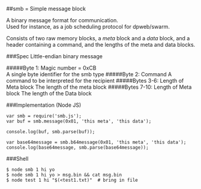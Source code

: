 ##smb = Simple message block

A binary message format for communication.    
Used for instance, as a job scheduling protocol for dpweb/swarm.    

Consists of two raw memory blocks, a *meta* block and a *data* block, and a header containing a command, and the lengths of the meta and data blocks.

###Spec
Little-endian binary message

#####Byte 1: Magic number = 0xCB  
  A single byte identifier for the smb type
#####Byte 2:  Command
  A command to be interpreted for the recipient
#####Bytes 3-6: Length of Meta block
  The length of the meta block
#####Bytes 7-10: Length of Meta block
  The length of the Data block
  
###Implementation (Node JS)
````
var smb = require('smb.js');
var buf = smb.message(0x01, 'this meta', 'this data');

console.log(buf, smb.parse(buf));

var base64message = smb.b64message(0x01, 'this meta', 'this data');
console.log(base64message, smb.parse(base64message));
````

###Shell
````
$ node smb 1 hi yo
$ node smb 1 hi yo > msg.bin && cat msg.bin
$ node test 1 hi "$(<test1.txt)"  # bring in file
````